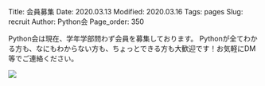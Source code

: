 Title: 会員募集
Date: 2020.03.13
Modified: 2020.03.16
Tags: pages
Slug: recruit
Author: Python会
Page_order: 350

Python会は現在、学年学部問わず会員を募集しております。
Pythonが全てわかる方も、なにもわからない方も、ちょっとできる方も大歓迎です！お気軽にDM等でご連絡ください。

![]({attach}images/computer-1209641_960_7201.jpg)
